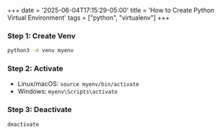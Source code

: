 +++
date = '2025-06-04T17:15:29-05:00'
title = 'How to Create Python Virtual Environment'
tags = ["python", "virtualenv"]
+++

### Step 1: Create Venv
```bash
python3 -m venv myenv
```

### Step 2: Activate
- Linux/macOS: `source myenv/bin/activate`
- Windows: `myenv\Scripts\activate`

### Step 3: Deactivate
```bash
deactivate
```
